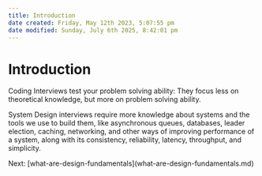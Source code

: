 ```yaml
---
title: Introduction
date created: Friday, May 12th 2023, 5:07:55 pm
date modified: Sunday, July 6th 2025, 8:42:01 pm
---
```


# Introduction

Coding Interviews test your problem solving ability: They focus less on
theoretical knowledge, but more on problem solving ability.

System Design interviews require more knowledge about systems and the
tools we use to build them, like asynchronous queues, databases, leader
election, caching, networking, and other ways of improving performance
of a system, along with its consistency, reliability, latency,
throughput, and simplicity.

Next:
\[what-are-design-fundamentals](what-are-design-fundamentals.md)
